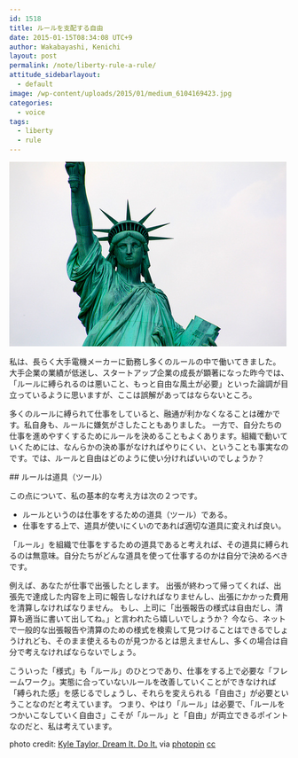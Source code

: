 ```yaml
---
id: 1518
title: ルールを支配する自由
date: 2015-01-15T08:34:08 UTC+9
author: Wakabayashi, Kenichi
layout: post
permalink: /note/liberty-rule-a-rule/
attitude_sidebarlayout:
  - default
image: /wp-content/uploads/2015/01/medium_6104169423.jpg
categories:
  - voice
tags:
  - liberty
  - rule
---
```

![Liberty](/assets/images/2015/01/medium_6104169423.jpg)
<p>
私は、長らく大手電機メーカーに勤務し多くのルールの中で働いてきました。
大手企業の業績が低迷し、スタートアップ企業の成長が顕著になった昨今では、「ルールに縛られるのは悪いこと、もっと自由な風土が必要」といった論調が目立っているように思いますが、ここは誤解があってはならないところ。
</p>
<p>
多くのルールに縛られて仕事をしていると、融通が利かなくなることは確かです。私自身も、ルールに嫌気がさしたこともありました。
一方で、自分たちの仕事を進めやすくするためにルールを決めることもよくあります。組織で動いていくためには、なんらかの決め事がなければやりにくい、ということも事実なのです。では、ルールと自由はどのように使い分ければいいのでしょうか？
</p>
## ルールは道具（ツール）
<p>
この点について、私の基本的な考え方は次の２つです。

- ルールというのは仕事をするための道具（ツール）である。
- 仕事をする上で、道具が使いにくいのであれば適切な道具に変えれば良い。

「ルール」を組織で仕事をするための道具であると考えれば、その道具に縛られるのは無意味。自分たちがどんな道具を使って仕事するのかは自分で決めるべきです。
</p>
<p>
例えば、あなたが仕事で出張したとします。
出張が終わって帰ってくれば、出張先で達成した内容を上司に報告しなければなりませんし、出張にかかった費用を清算しなければなりません。
もし、上司に「出張報告の様式は自由だし、清算も適当に書いて出してね。」と言われたら嬉しいでしょうか？
今なら、ネットで一般的な出張報告や清算のための様式を検索して見つけることはできるでしょうけれども、そのまま使えるものが見つかるとは思えませんし、多くの場合は自分で考えなければならないでしょう。
</p>
<p>
こういった「様式」も「ルール」のひとつであり、仕事をする上で必要な「フレームワーク」。実態に合っていないルールを改善していくことができなければ「縛られた感」を感じるでしょうし、それらを変えられる「自由さ」が必要ということなのだと考えています。
つまり、やはり「ルール」は必要で、「ルールをつかいこなしていく自由さ」こそが「ルール」と「自由」が両立できるポイントなのだと、私は考えています。
</p>

photo credit: [Kyle Taylor, Dream It. Do It.](https://www.flickr.com/photos/kyletaylor/6104169423/) via [photopin](http://photopin.com) [cc](http://creativecommons.org/licenses/by/2.0/)